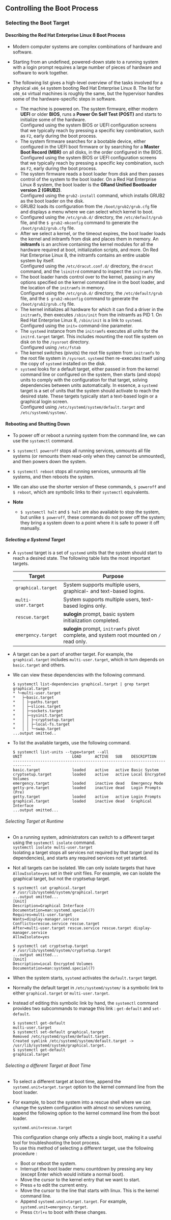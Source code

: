 ## Controlling the Boot Process

### Selecting the Boot Target

#### Describing the Red Hat Enterprise Linux 8 Boot Process

-   Modern computer systems are complex combinations of hardware and software.
-   Starting from an undefined, powered-down state to a running system with a login prompt requires a large number of pieces of hardware and software to work together.
-   The following list gives a high-level overview of the tasks involved for a physical `x86_64` system booting Red Hat Enterprise Linux 8. The list for `x86_64` virtual machines is roughly the same, but the hypervisor handles some of the hardware-specific steps in software.

    -   The machine is powered on. The system firmware, either modern **UEFI** or older **BIOS**, runs a **Power On Self Test (POST)** and starts to initialize some of the hardware.
        <br>
        Configured using the system BIOS or UEFI configuration screens that we typically reach by pressing a specific key combination, such as `F2`, early during the boot process.
        <br>
    -   The system firmware searches for a bootable device, either configured in the UEFI boot firmware or by searching for a **Master Boot Record (MBR)** on all disks, in the order configured in the BIOS.
        <br>
        Configured using the system BIOS or UEFI configuration screens that we typically reach by pressing a specific key combination, such as `F2`, early during the boot process.
        <br>
    -   The system firmware reads a boot loader from disk and then passes control of the system to the boot loader. On a Red Hat Enterprise Linux 8 system, the boot loader is the **GRand Unified Bootloader version 2 (GRUB2)**.
        <br>
        Configured using the `grub2-install` command, which installs GRUB2 as the boot loader on the disk.
        <br>
    -   GRUB2 loads its configuration from the `/boot/grub2/grub.cfg` file and displays a menu where we can select which kernel to boot.
        <br>
    -   Configured using the `/etc/grub.d/` directory, the `/etc/default/grub` file, and the `$ grub2-mkconfig` command to generate the `/boot/grub2/grub.cfg` file.
        <br>
    -   After we select a kernel, or the timeout expires, the boot loader loads the kernel and initramfs from disk and places them in memory. An **initramfs** is an archive containing the kernel modules for all the hardware required at boot, initialization scripts, and more. On Red Hat Enterprise Linux 8, the initramfs contains an entire usable system by itself.
        <br>
        Configured using the `/etc/dracut.conf.d/` directory, the `dracut` command, and the `lsinitrd` command to inspect the `initramfs` file.
        <br>
    -   The boot loader hands control over to the kernel, passing in any options specified on the kernel command line in the boot loader, and the location of the `initramfs` in memory.
        <br>
        Configured using the `/etc/grub.d/` directory, the `/etc/default/grub` file, and the `$ grub2-mkconfig` command to generate the `/boot/grub2/grub.cfg` file.
        <br>
    -   The kernel initializes all hardware for which it can find a driver in the `initramfs`, then executes `/sbin/init` from the initramfs as PID 1. On Red Hat Enterprise Linux 8, `/sbin/init` is a link to `systemd`.
        <br>
        Configured using the `init=` command-line parameter.
        <br>
    -   The `systemd` instance from the `initramfs` executes all units for the `initrd.target` target. This includes mounting the root file system on disk on to the `/sysroot` directory.
        <br>
        Configured using `/etc/fstab`
        <br>
    -   The kernel switches (pivots) the root file system from `initramfs` to the root file system in `/sysroot`. `systemd` then re-executes itself using the copy of `systemd` installed on the disk.
        <br>
    -   `systemd` looks for a default target, either passed in from the kernel command line or configured on the system, then starts (and stops) units to comply with the configuration for that target, solving dependencies between units automatically. In essence, a `systemd` target is a set of units that the system should activate to reach the desired state. These targets typically start a text-based login or a graphical login screen.
        <br>
        Configured using `/etc/systemd/system/default.target` and `/etc/systemd/system/`.

#### Rebooting and Shutting Down

-   To power off or reboot a running system from the command line, we can use the `systemctl` command.
    <br>

-   `$ systemctl poweroff` stops all running services, unmounts all file systems (or remounts them read-only when they cannot be unmounted), and then powers down the system.
    <br>

-   `$ systemctl reboot` stops all running services, unmounts all file systems, and then reboots the system.
    <br>

-   We can also use the shorter version of these commands, `$ poweroff` and `$ reboot`, which are symbolic links to their `systemctl` equivalents.
    <br>

-   **Note**
    -   `$ systemctl halt` and `$ halt` are also available to stop the system, but unlike `$ poweroff`, these commands do not power off the system; they bring a system down to a point where it is safe to power it off manually.

##### Selecting a Systemd Target

-   A `systemd` target is a set of `systemd` units that the system should start to reach a desired state. The following table lists the most important targets.

    | Target              | Purpose                                                                                   |
    | ------------------- | ----------------------------------------------------------------------------------------- |
    | `graphical.target`  | System supports multiple users, graphical- and text-based logins.                         |
    | `multi-user.target` | System supports multiple users, text-based logins only.                                   |
    | `rescue.target`     | **sulogin** prompt, basic system initialization completed.                                |
    | `emergency.target`  | **sulogin** prompt, `initramfs` pivot complete, and system root mounted on `/` read only. |

-   A target can be a part of another target. For example, the `graphical.target` includes `multi-user.target`, which in turn depends on `basic.target` and others.
-   We can view these dependencies with the following command.
    ```
    $ systemctl list-dependencies graphical.target | grep target
    graphical.target
    * └─multi-user.target
    *   ├─basic.target
    *   │ ├─paths.target
    *   │ ├─slices.target
    *   │ ├─sockets.target
    *   │ ├─sysinit.target
    *   │ │ ├─cryptsetup.target
    *   │ │ ├─local-fs.target
    *   │ │ └─swap.target
    ...output omitted..
    ```
-   To list the available targets, use the following command.
    ```
    $ systemctl list-units --type=target --all
    UNIT                      LOAD      ACTIVE   SUB    DESCRIPTION
    ---------------------------------------------------------------------------
    basic.target              loaded    active   active Basic System
    cryptsetup.target         loaded    active   active Local Encrypted Volumes
    emergency.target          loaded    inactive dead   Emergency Mode
    getty-pre.target          loaded    inactive dead   Login Prompts (Pre)
    getty.target              loaded    active   active Login Prompts
    graphical.target          loaded    inactive dead   Graphical Interface
    ...output omitted...
    ```

###### Selecting Target at Runtime

-   On a running system, administrators can switch to a different target using the `systemctl isolate` command. <br> `systemctl isolate multi-user.target`
    <br>
    Isolating a target stops all services not required by that target (and its dependencies), and starts any required services not yet started.

-   Not all targets can be isolated. We can only isolate targets that have `AllowIsolate=yes` set in their unit files. For example, we can isolate the graphical target, but not the cryptsetup target.

    ```
    $ systemctl cat graphical.target
    # /usr/lib/systemd/system/graphical.target
    ...output omitted...
    [Unit]
    Description=Graphical Interface
    Documentation=man:systemd.special(7)
    Requires=multi-user.target
    Wants=display-manager.service
    Conflicts=rescue.service rescue.target
    After=multi-user.target rescue.service rescue.target display-manager.service
    AllowIsolate=yes

    $ systemctl cat cryptsetup.target
    # /usr/lib/systemd/system/cryptsetup.target
    ...output omitted...
    [Unit]
    Description=Local Encrypted Volumes
    Documentation=man:systemd.special(7)
    ```

-   When the system starts, `systemd` activates the `default.target` target.
-   Normally the default target in `/etc/systemd/system/` is a symbolic link to either `graphical.target` or `multi-user.target`.
-   Instead of editing this symbolic link by hand, the `systemctl` command provides two subcommands to manage this link : `get-default` and `set-default`.
    ```
    $ systemctl get-default
    multi-user.target
    $ systemctl set-default graphical.target
    Removed /etc/systemd/system/default.target.
    Created symlink /etc/systemd/system/default.target -> /usr/lib/systemd/system/graphical.target.
    $ systemctl get-default
    graphical.target
    ```

###### Selecting a different Target at Boot Time

-   To select a different target at boot time, append the `systemd.unit=target.target` option to the kernel command line from the boot loader.
    <br>

-   For example, to boot the system into a rescue shell where we can change the system configuration with almost no services running, append the following option to the kernel command line from the boot loader.
    ```
    systemd.unit=rescue.target
    ```
    This configuration change only affects a single boot, making it a useful tool for troubleshooting the boot process.
    <br>
    To use this method of selecting a different target, use the following procedure :
    -   Boot or reboot the system.
    -   Interrupt the boot loader menu countdown by pressing any key (except Enter which would initiate a normal boot).
    -   Move the cursor to the kernel entry that we want to start.
    -   Press `e` to edit the current entry.
    -   Move the cursor to the line that starts with linux. This is the kernel command line.
    -   Append `systemd.unit=target.target`. For example, `systemd.unit=emergency.target`.
    -   Press `Ctrl+x` to boot with these changes.
